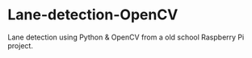 # Lane-detection-OpenCV
Lane detection using Python &amp; OpenCV from a old school Raspberry Pi project.

